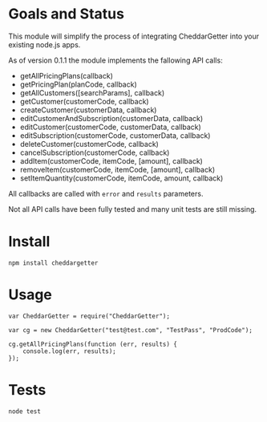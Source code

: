 # Goals and Status

This module will simplify the process of integrating CheddarGetter into your existing node.js apps.

As of version 0.1.1 the module implements the fallowing API calls:

* getAllPricingPlans(callback)
* getPricingPlan(planCode, callback)
* getAllCustomers([searchParams], callback)
* getCustomer(customerCode, callback)
* createCustomer(customerData, callback)
* editCustomerAndSubscription(customerData, callback)
* editCustomer(customerCode, customerData, callback)
* editSubscription(customerCode, customerData, callback)
* deleteCustomer(customerCode, callback)
* cancelSubscription(customerCode, callback)
* addItem(customerCode, itemCode, [amount], callback)
* removeItem(customerCode, itemCode, [amount], callback)
* setItemQuantity(customerCode, itemCode, amount, callback)

All callbacks are called with `error` and `results` parameters.

Not all API calls have been fully tested and many unit tests are still missing.

# Install

	npm install cheddargetter

# Usage

	var CheddarGetter = require("CheddarGetter");
	
	var cg = new CheddarGetter("test@test.com", "TestPass", "ProdCode");
	
	cg.getAllPricingPlans(function (err, results) {
		console.log(err, results);
	});

# Tests

	node test
